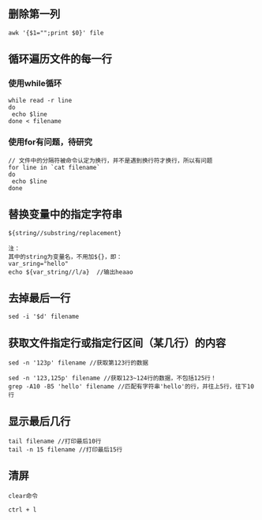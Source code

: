 ## 删除第一列
```
awk '{$1="";print $0}' file
```

## 循环遍历文件的每一行
### 使用while循环
```
while read -r line
do
 echo $line
done < filename
```
### 使用for有问题，待研究
```
// 文件中的分隔符被命令认定为换行，并不是遇到换行符才换行，所以有问题
for line in `cat filename`
do
 echo $line
done
```

## 替换变量中的指定字符串
```
${string//substring/replacement}

注：
其中的string为变量名，不用加${}，即：
var_sring="hello"
echo ${var_string//l/a}  //输出heaao
```
## 去掉最后一行
```
sed -i '$d' filename
```
## 获取文件指定行或指定行区间（某几行）的内容
```
sed -n '123p' filename //获取第123行的数据

sed -n '123,125p' filename //获取123~124行的数据，不包括125行！
grep -A10 -B5 'hello' filename //匹配有字符串'hello'的行，并往上5行，往下10行

```
## 显示最后几行
```
tail filename //打印最后10行
tail -n 15 filename //打印最后15行
```
## 清屏
```
clear命令

ctrl + l
```
